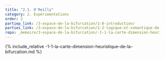 ```yaml
---
title: "2.1. O'Reilly"
category: 2. Expérimentations
order: 2
partiep_link: /3-espace-de-la-bifurcation/1-0-introduction/
parties_link: /3-espace-de-la-bifurcation/1-2-logique-et-semantique-de-la-bifurcation/
repo: _memoire/3-espace-de-la-bifurcation/-1-1-la-carte-dimension-heuristique-de-la-bifurcation.md
---
```

{% include_relative -1-1-la-carte-dimension-heuristique-de-la-bifurcation.md %}
